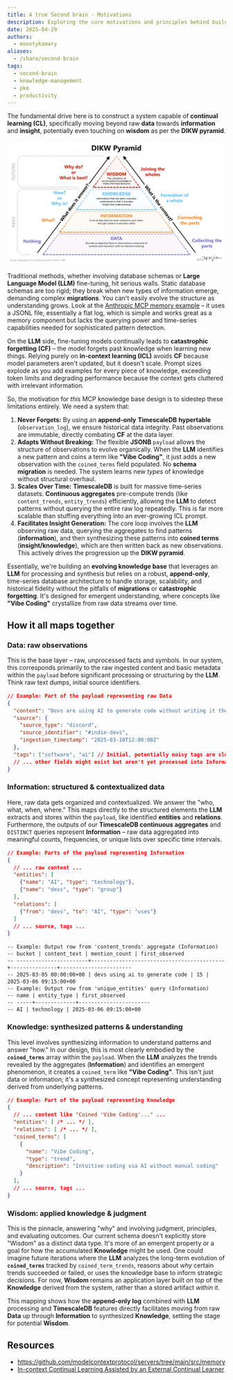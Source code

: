 ```yaml
---
title: A true Second brain - Motivations
description: Exploring the core motivations and principles behind building a personal knowledge management system, a true second brain.
date: 2025-04-29
authors:
  - monotykamary
aliases: 
  - /share/second-brain
tags:
  - second-brain
  - knowledge-management
  - pkm
  - productivity
---
```


The fundamental drive here is to construct a system capable of **continual learning (CL)**, specifically moving beyond raw **data** towards **information** and **insight**, potentially even touching on **wisdom** as per the **DIKW pyramid**.

![DIKW Pyrmaid](assets/a-true-second-brain-dikw-pyramid.png)

Traditional methods, whether involving database schemas or **Large Language Model (LLM)** fine-tuning, hit serious walls. Static database schemas are too rigid; they break when new types of information emerge, demanding complex **migrations**. You can't easily evolve the structure as understanding grows. Look at the [Anthropic MCP memory example](https://github.com/modelcontextprotocol/servers/tree/main/src/memory) – it uses a JSONL file, essentially a flat log, which is simple and works great as a memory component but lacks the querying power and time-series capabilities needed for sophisticated pattern detection.

On the **LLM** side, fine-tuning models continually leads to **catastrophic forgetting (CF)** – the model forgets past knowledge when learning new things. Relying purely on **in-context learning (ICL)** avoids **CF** because model parameters aren't updated, but it doesn't scale. Prompt sizes explode as you add examples for every piece of knowledge, exceeding token limits and degrading performance because the context gets cluttered with irrelevant information.

So, the motivation for *this* MCP knowledge base design is to sidestep these limitations entirely. We need a system that:

1. **Never Forgets:** By using an **append-only** **TimescaleDB** **hypertable** (`observation_log`), we ensure historical data integrity. Past observations are immutable, directly combating **CF** at the data layer.
2. **Adapts Without Breaking:** The flexible **JSONB** `payload` allows the structure of observations to evolve organically. When the **LLM** identifies a new pattern and coins a term like **"Vibe Coding"**, it just adds a new observation with the `coined_terms` field populated. No **schema migration** is needed. The system learns new *types* of knowledge without structural overhaul.
3. **Scales Over Time:** **TimescaleDB** is built for massive time-series datasets. **Continuous aggregates** pre-compute trends (like `content_trends`, `entity_trends`) efficiently, allowing the **LLM** to detect patterns without querying the entire raw log repeatedly. This is far more scalable than stuffing everything into an ever-growing ICL prompt.
4. **Facilitates Insight Generation:** The core loop involves the **LLM** observing raw data, querying the aggregates to find patterns (**information**), and then synthesizing these patterns into **coined terms** (**insight/knowledge**), which are then written back as new observations. This actively drives the progression up the **DIKW pyramid**.

Essentially, we're building an **evolving knowledge base** that leverages an **LLM** for processing and synthesis but relies on a robust, **append-only**, time-series database architecture to handle storage, scalability, and historical fidelity without the pitfalls of **migrations** or **catastrophic forgetting**. It's designed for emergent understanding, where concepts like **"Vibe Coding"** crystallize from raw data streams over time.

## How it all maps together

### **Data: raw observations**

This is the base layer – raw, unprocessed facts and symbols. In our system, this corresponds primarily to the raw ingested content and basic metadata within the `payload` before significant processing or structuring by the **LLM**. Think raw text dumps, initial source identifiers.

```json
// Example: Part of the payload representing raw Data
{
  "content": "Devs are using AI to generate code without writing it themselves",
  "source": {
    "source_type": "discord",
    "source_identifier": "#indie-devs",
    "ingestion_timestamp": "2025-03-10T12:00:00Z"
  },
  "tags": ["software", "ai"] // Initial, potentially noisy tags are closer to Data
  // ... other fields might exist but aren't yet processed into Information
}
```

### **Information: structured & contextualized data**

Here, raw data gets organized and contextualized. We answer the "who, what, when, where." This maps directly to the structured elements the **LLM** extracts and stores within the `payload`, like identified **entities** and **relations**. Furthermore, the outputs of our **TimescaleDB continuous aggregates** and `DISTINCT` queries represent **Information** – raw data aggregated into meaningful counts, frequencies, or unique lists over specific time intervals.

```json
// Example: Parts of the payload representing Information
{
  // ... raw content ...
  "entities": [
    {"name": "AI", "type": "technology"},
    {"name": "devs", "type": "group"}
  ],
  "relations": [
    {"from": "devs", "to": "AI", "type": "uses"}
  ]
  // ... source, tags ...
}
```

```
-- Example: Output row from 'content_trends' aggregate (Information)
-- bucket | content_text | mention_count | first_observed
-- -----------------------+-------------------------------------------+---------------+-----------------------
-- 2025-03-05 00:00:00+00 | devs using ai to generate code | 15 | 2025-03-06 09:15:00+00
-- Example: Output row from 'unique_entities' query (Information)
-- name | entity_type | first_observed
-- -----+-------------+-----------------------
-- AI | technology | 2025-03-06 09:15:00+00
```

### **Knowledge: synthesized patterns & understanding**

This level involves synthesizing information to understand patterns and answer "how." In our design, this is most clearly embodied by the **`coined_terms`** array within the `payload`. When the **LLM** analyzes the trends revealed by the aggregates (**Information**) and identifies an emergent phenomenon, it creates a `coined_term` like **"Vibe Coding"**. This isn't just data or information; it's a synthesized concept representing understanding derived from underlying patterns.

```json
// Example: Part of the payload representing Knowledge
{
  // ... content like "Coined 'Vibe Coding'..." ...
  "entities": [ /* ... */ ],
  "relations": [ /* ... */ ],
  "coined_terms": [
    {
      "name": "Vibe Coding",
      "type": "trend",
      "description": "Intuitive coding via AI without manual coding"
    }
  ],
  // ... source, tags ...
}
```

### **Wisdom: applied knowledge & judgment**

This is the pinnacle, answering "why" and involving judgment, principles, and evaluating outcomes. Our current schema doesn't explicitly store "Wisdom" as a distinct data type. It's more of an emergent property or a goal for how the accumulated **Knowledge** might be used. One could imagine future iterations where the **LLM** analyzes the long-term evolution of **`coined_terms`** tracked by `coined_term_trends`, reasons about *why* certain trends succeeded or failed, or uses the knowledge base to inform strategic decisions. For now, **Wisdom** remains an application layer built *on top* of the **Knowledge** derived from the system, rather than a stored artifact *within* it.

This mapping shows how the **append-only log** combined with **LLM** processing and **TimescaleDB** features directly facilitates moving from raw **Data** up through **Information** to synthesized **Knowledge**, setting the stage for potential **Wisdom**.

## Resources

- <https://github.com/modelcontextprotocol/servers/tree/main/src/memory>
- [In-context Continual Learning Assisted by an External Continual Learner](https://arxiv.org/abs/2412.15563)
